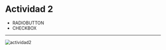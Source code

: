 # Actividad 2
- RADIOBUTTON
- CHECKBOX
---
![actividad2](https://github.com/user-attachments/assets/3fa4eae6-159c-4671-998e-1edd10c59a2d)
